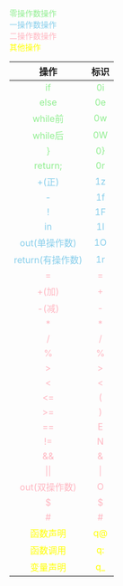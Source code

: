 <style>
.零{color:lightgreen}
.一{color:skyblue}
.二{color:lightpink}
.其他{color:yellow}
</style>
<span class="零">零操作数操作</span><br>
<span class="一">一操作数操作</span><br>
<span class="二">二操作数操作</span><br>
<span class="其他">其他操作</span>

|操作|标识|
| :-: | :-: |
|<span class="零">if</span>|<span class="零">0i</span>|
|<span class="零">else</span>|<span class="零">0e</span>|
|<span class="零">while前</span>|<span class="零">0w</span>|
|<span class="零">while后</span>|<span class="零">0W</span>|
|<span class="零">}</span>|<span class="零">0}</span>|
|<span class="零">return;</span>|<span class="零">0r</span>|
|<span class="一">+(正)</span>|<span class="一">1z</span>|
|<span class="一">-</span>|<span class="一">1f</span>|
|<span class="一">!</span>|<span class="一">1F</span>|
|<span class="一">in</span>|<span class="一">1I</span>|
|<span class="一">out(单操作数)</span>|<span class="一">1O</span>|
|<span class="一">return(有操作数)</span>|<span class="一">1r</span>|
|<span class="二">=</span>|<span class="二">=</span>|
|<span class="二">+(加)</span>|<span class="二">+</span>|
|<span class="二">-(减)</span>|<span class="二">-</span>|
|<span class="二">\*</span>|<span class="二">\*</span>|
|<span class="二">/</span>|<span class="二">/</span>|
|<span class="二">%</span>|<span class="二">%</span>|
|<span class="二">></span>|<span class="二">></span>|
|<span class="二"><</span>|<span class="二"><</span>|
|<span class="二"><=</span>|<span class="二">(</span>|
|<span class="二">>=</span>|<span class="二">)</span>|
|<span class="二">==</span>|<span class="二">E</span>|
|<span class="二">!=</span>|<span class="二">N</span>|
|<span class="二">&&</span>|<span class="二">&</span>|
|<span class="二">\|\|</span>|<span class="二">\|</span>|
|<span class="二">out(双操作数)</span>|<span class="二">O</span></span>|
|<span class="二">$</span>|<span class="二">$</span></span>|
|<span class="二">#</span>|<span class="二">#</span></span>|
|<span class="其他">函数声明</span>|<span class="其他">q@</span>|
|<span class="其他">函数调用</span>|<span class="其他">q:</span>|
|<span class="其他">变量声明</span>|<span class="其他">q_</span>|